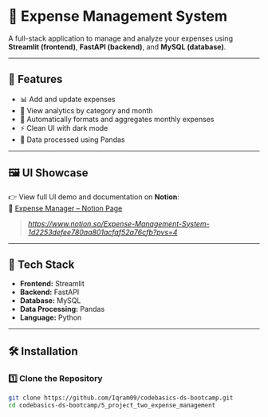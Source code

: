# 💸 Expense Management System

A full-stack application to manage and analyze your expenses using **Streamlit (frontend)**, **FastAPI (backend)**, and **MySQL (database)**.

---

## 🚀 Features

- 📊 Add and update expenses
- 📁 View analytics by category and month
- 📅 Automatically formats and aggregates monthly expenses
- ⚡ Clean UI with dark mode
- 🧠 Data processed using Pandas

---

## 🖼️ UI Showcase

👉 View full UI demo and documentation on **Notion**:  
🔗 [Expense Manager – Notion Page](https://www.notion.so/your-notion-link-here)

> _https://www.notion.so/Expense-Management-System-1d2253defee780aa801acfaf52a76cfb?pvs=4_

---

## 🔧 Tech Stack

- **Frontend:** Streamlit
- **Backend:** FastAPI
- **Database:** MySQL
- **Data Processing:** Pandas
- **Language:** Python

---

## 🛠️ Installation

### 1️⃣ Clone the Repository

```bash
git clone https://github.com/Iqram09/codebasics-ds-bootcamp.git
cd codebasics-ds-bootcamp/5_project_two_expense_management
